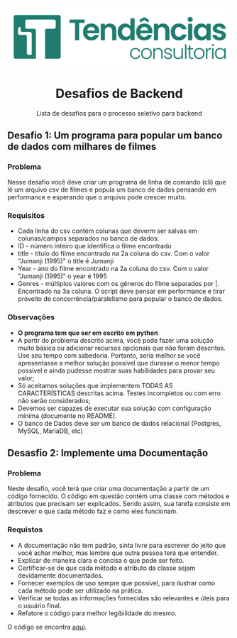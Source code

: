 <h1 align="center">
  <img alt="Logo" src="./doc/img/logo.png" alt="Logo Tendencias">
</h1>

<h1 align="center">Desafios de Backend</h1>
<p align = "center">Lista de desafios para o processo seletivo para backend</p>

## Desafio 1: Um programa para popular um banco de dados com milhares de filmes
### Problema
Nesse desafio você deve criar um programa de linha de comando (cli) que lê um arquivo csv de filmes e popula um banco de dados pensando em performance e esperando que o arquivo pode crescer muito.
### Requisitos

* Cada linha do csv contém colunas que deverm ser salvas em colunas/campos separados no banco de dados:
* ID - número inteiro que identifica o filme encontrado
* title - título do filme encontrado na 2a coluna do csv. Com o valor "Jumanji (1995)" o title é Jumanji
* Year - ano do filme encontrado na 2a coluna do csv. Com o valor "Jumanji (1995)" o year é 1995
* Genres - múltiplos valores com os gêneros do filme separados por |. Encontrado na 3a coluna. O script deve pensar em performance e tirar proveito de concorrência/paralelismo para popular o banco de dados.

### Observações
* **O programa tem que ser em escrito em python**
* A partir do problema descrito acima, você pode fazer uma solução muito básica ou adicionar recursos opcionais que não foram descritos. Use seu tempo com sabedoria. Portanto, seria melhor se você apresentasse a melhor solução possível que durasse o menor tempo possível e ainda pudesse mostrar suas habilidades para provar seu valor;
* Só aceitamos soluções que implementem TODAS AS CARACTERÍSTICAS descritas acima. Testes incompletos ou com erro não serão considerados;
* Devemos ser capazes de executar sua solução com configuração mínima (documente no README).
* O banco de Dados deve ser um banco de dados relacional (Postgres, MySQL, MariaDB, etc)



## Desasfio 2: Implemente uma Documentação
### Problema
Neste desafio, você terá que criar uma documentação a partir de um código fornecido. O código em questão contém uma classe com métodos e atributos que precisam ser explicados. Sendo assim, sua tarefa consiste em descrever o que cada método faz e como eles funcionam.

### Requistos

* A documentação não tem padrão, sinta livre para escrever do jeito que você achar melhor, mas lembre que outra pessoa terá que entender.
* Explicar de maneira clara e concisa o que pode ser feito.
* Certificar-se de que cada método e atributo da classe sejam devidamente documentados.
* Fornecer exemplos de uso sempre que possível, para ilustrar como cada método pode ser utilizado na prática.
* Verificar se todas as informações fornecidas são relevantes e úteis para o usuário final.
* Refatore o código para melhor legibilidade do mesmo.

O código se encontra [aqui](https://github.com/tendenciaspedteam/desafio-backend/blob/main/desafio-2/main.py).
